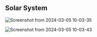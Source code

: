## Solar System

![Screenshot from 2024-03-05 10-03-35](https://github.com/dduygubaran/MiniProjects-JavaScript/assets/83429611/0744fcdf-b7d9-4845-9096-e49a40492131)

![Screenshot from 2024-03-05 10-03-43](https://github.com/dduygubaran/MiniProjects-JavaScript/assets/83429611/bd659eb6-972d-4cf4-89f0-03d0d329d047)

